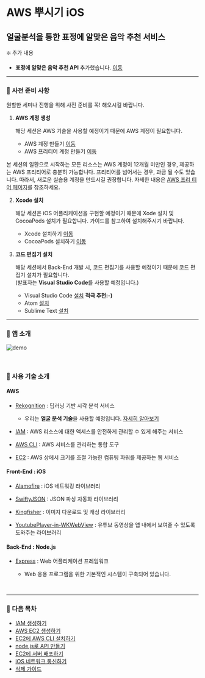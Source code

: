 # AWS 뿌시기 iOS

## 얼굴분석을 통한 표정에 알맞은 음악 추천 서비스

❇️ 추가 내용
- **표정에 알맞은 음악 추천 API** 추가했습니다. [이동](https://github.com/kyeahen/ExpressionRekognitionMusicService/blob/master/Server/music-server/routes/index.js)

----------
  
### 🚩 사전 준비 사항

원할한 세미나 진행을 위해 사전 준비를 꼭! 해오시길 바랍니다.

1. **AWS 계정 생성**

   해당 세션은 AWS 기술을 사용할 예정이기 때문에 AWS 계정이 필요합니다.

   - AWS 계정 만들기 [이동](https://portal.aws.amazon.com/billing/signup#/start)
   - AWS 프리티어 계정 만들기 [이동](https://aws.amazon.com/ko/free)

본 세션의 일환으로 시작하는 모든 리소스는 AWS 계정이 12개월 미만인 경우, 제공하는 AWS 프리티어로 충분히 가능합니다. 프리티어를 넘어서는 경우, 과금 될 수도 있습니다. 따라서, 새로운 실습용 계정을 만드시길 권장합니다. 자세한 내용은 [AWS 프리 티어 페이지](https://aws.amazon.com/free/)를 참조하세요.

2. **Xcode 설치**

   해당 세션은 iOS 어플리케이션을 구현할 예정이기 때문에 Xode 설치 및 CocoaPods 설치가 필요합니다. 가이드를 참고하여 설치해주시기 바랍니다.

   - Xcode 설치하기 [이동](https://github.com/AUSG/ausg-seminar-2019/tree/master/iOSTrack/Preparation)
   - CocoaPods 설치하기 [이동](https://github.com/kyeahen/ExpressionRekognitionMusicService/blob/master/Guide/CocoaPods%20%EC%84%A4%EC%B9%98%20%EA%B0%80%EC%9D%B4%EB%93%9C.md)


3. **코드 편집기 설치**

   해당 세션에서 Back-End 개발 시, 코드 편집기를 사용할 예정이기 때문에 코드 편집기 설치가 필요합니다. <br/>
   (발표자는 **Visual Studio Code**를 사용할 예정입니다.) 

   - Visual Studio Code [설치](https://code.visualstudio.com/)  **적극 추천:-)**
   - Atom [설치](https://atom.io/)
   - Sublime Text [설치](https://www.sublimetext.com/)

------

### 🚩 앱 소개

![demo](https://github.com/kyeahen/ExpressionRekognitionMusicService/blob/master/Guide/images/demo.gif)

<br/>

### 🚩 사용 기술 소개

#### AWS

- [Rekognition](https://ap-northeast-2.console.aws.amazon.com/rekognition/home?region=ap-northeast-2#/) : 딥러닝 기반 시각 분석 서비스
  - 우리는 **얼굴 분석 기술**을 사용할 예정입니다. [자세히 알아보기](https://ap-northeast-2.console.aws.amazon.com/rekognition/home?region=ap-northeast-2#/face-detection)
  
- [IAM](https://aws.amazon.com/ko/iam/) : AWS 리소스에 대한 액세스를 안전하게 관리할 수 있게 해주는 서비스

- [AWS CLI](https://aws.amazon.com/ko/cli/) : AWS 서비스를 관리하는 통합 도구

- [EC2](https://aws.amazon.com/ko/ec2/?nc2=h_m1) : AWS 상에서 크기를 조절 가능한 컴퓨팅 파워를 제공하는 웹 서비스

#### Front-End : iOS

- [Alamofire](https://github.com/Alamofire/Alamofire) : iOS 네트워킹 라이브러리

- [SwiftyJSON](https://github.com/SwiftyJSON/SwiftyJSON) : JSON 파싱 자동화 라이브러리

- [Kingfisher](https://github.com/onevcat/Kingfisher) : 이미지 다운로드 및 캐싱 라이브러리

- [YoutubePlayer-in-WKWebView](https://github.com/hmhv/YoutubePlayer-in-WKWebView) : 유튜브 동영상을 앱 내에서 보여줄 수 있도록 도와주는 라이브러리

#### Back-End : Node.js

- [Express](https://github.com/expressjs/express) : Web 어플리케이션 프레임워크

  - Web 응용 프로그램을 위한 기본적인 시스템이 구축되어 있습니다.

<br/>

------

### 🚩 다음 목차

- [IAM 생성하기](https://github.com/kyeahen/ExpressionRekognitionMusicService/blob/master/Guide/IAM%20%EC%83%9D%EC%84%B1%ED%95%98%EA%B8%B0.md)
- [AWS EC2 생성하기](https://github.com/kyeahen/ExpressionRekognitionMusicService/blob/master/Guide/AWS%20EC2%20%EC%83%9D%EC%84%B1%ED%95%98%EA%B8%B0.md)
- [EC2에 AWS CLI 설치하기](https://github.com/kyeahen/ExpressionRekognitionMusicService/blob/master/Guide/EC2%EC%97%90%20AWS%20CLI%20%EC%84%A4%EC%B9%98%ED%95%98%EA%B8%B0.md)
- [node.js로 API 만들기](https://github.com/kyeahen/ExpressionRekognitionMusicService/blob/master/Guide/node.js%EB%A1%9C%20API%20%EB%A7%8C%EB%93%A4%EA%B8%B0.md)
- [EC2에 서버 배포하기](https://github.com/kyeahen/ExpressionRekognitionMusicService/blob/master/Guide/EC2%EC%97%90%20%EC%84%9C%EB%B2%84%20%EB%B0%B0%ED%8F%AC%ED%95%98%EA%B8%B0.md)
- [iOS 네트워크 통신하기](https://github.com/kyeahen/ExpressionRekognitionMusicService/blob/master/Guide/iOS%20%EB%84%A4%ED%8A%B8%EC%9B%8C%ED%82%B9%20%ED%86%B5%EC%8B%A0%ED%95%98%EA%B8%B0.md)
- [삭제 가이드](https://github.com/kyeahen/ExpressionRekognitionMusicService/blob/master/Guide/%EC%82%AD%EC%A0%9C%20%EA%B0%80%EC%9D%B4%EB%93%9C.md)

